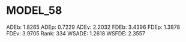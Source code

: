 # MODEL_58

ADEb: 1.8265
ADEp: 0.7229
ADEv: 2.2032
FDEb: 3.4396
FDEp: 1.3878
FDEv: 3.9705
Rank: 334
WSADE: 1.2618
WSFDE: 2.3557